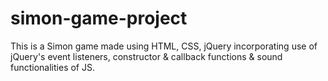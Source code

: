 # simon-game-project
This is a Simon game made using HTML, CSS, jQuery incorporating use of jQuery's event listeners, constructor & callback functions & sound functionalities of JS.

